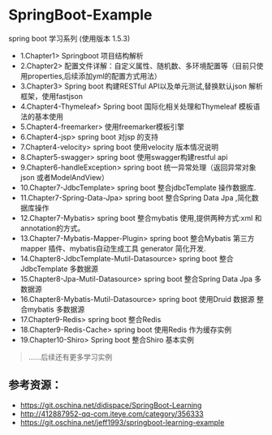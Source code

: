 # SpringBoot-Example
spring boot 学习系列 (使用版本 1.5.3)

* 1.Chapter1> Springboot  项目结构解析
* 2.Chapter2> 配置文件详解：自定义属性、随机数、多环境配置等（目前只使用properties,后续添加yml的配置方式用法）
* 3.Chapter3> Spring boot 构建RESTful API以及单元测试,替换默认json 解析框架，使用fastjson
* 4.Chapter4-Thymeleaf> Spring boot 国际化相关处理和Thymeleaf 模板语法的基本使用 
* 5.Chapter4-freemarker> 使用freemarker模板引擎
* 6.Chapter4-jsp> spring boot 对jsp 的支持
* 7.Chapter4-velocity> 	spring boot 使用velocity 版本情况说明
* 8.Chapter5-swagger>  spring boot 使用swagger构建restful api
* 9.Chapter6-handleException> 	spring boot 统一异常处理（返回异常对象json 或者ModelAndView）
* 10.Chapter7-JdbcTemplate>  spring boot 整合jdbcTemplate 操作数据库.
* 11.Chapter7-Spring-Data-Jpa>  spring boot 整合Spring Data Jpa ,简化数据库操作
* 12.Chapter7-Mybatis>  	spring boot 整合mybatis 使用,提供两种方式:xml 和annotation的方式。
* 13.Chapter7-Mybatis-Mapper-Plugin>  spring boot 整合Mybatis 第三方mapper 插件、mybatis自动生成工具 generator 简化开发.	
* 14.Chapter8-JdbcTemplate-Mutil-Datasource>  spring boot 整合JdbcTemplate 多数据源
* 15.Chapter8-Jpa-Mutil-Datasource>  spring boot 整合Spring Data Jpa 多数据源
* 16.Chapter8-Mybatis-Mutil-Datasource>  spring boot 使用Druid 数据源 整合mybatis 多数据源
* 17.Chapter9-Redis>  spring boot 整合Redis
* 18.Chapter9-Redis-Cache>  spring boot 使用Redis 作为缓存实例
* 19.Chapter10-Shiro>  Spring boot 整合Shiro 基本实例

>......后续还有更多学习实例

## 参考资源：
* https://git.oschina.net/didispace/SpringBoot-Learning
* http://412887952-qq-com.iteye.com/category/356333
* https://git.oschina.net/jeff1993/springboot-learning-example
